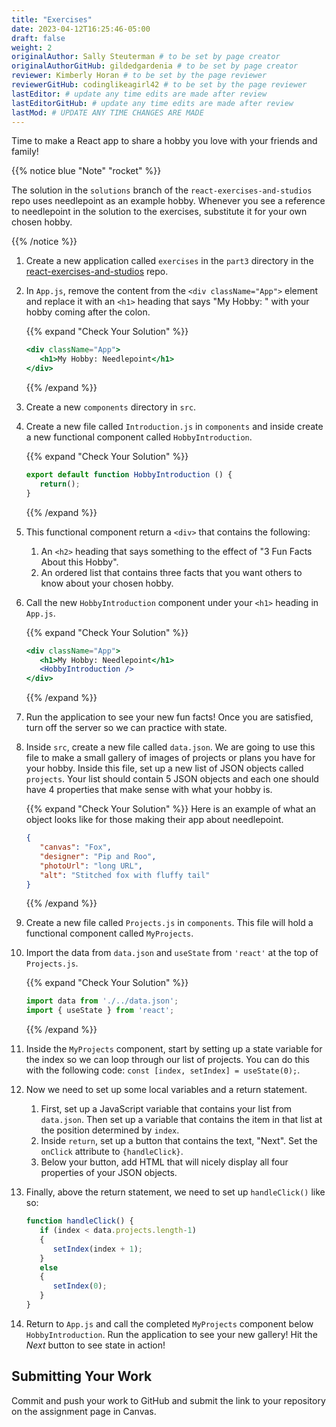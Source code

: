 ```yaml
---
title: "Exercises"
date: 2023-04-12T16:25:46-05:00
draft: false
weight: 2
originalAuthor: Sally Steuterman # to be set by page creator
originalAuthorGitHub: gildedgardenia # to be set by page creator
reviewer: Kimberly Horan # to be set by the page reviewer
reviewerGitHub: codinglikeagirl42 # to be set by the page reviewer
lastEditor: # update any time edits are made after review
lastEditorGitHub: # update any time edits are made after review
lastMod: # UPDATE ANY TIME CHANGES ARE MADE
---
```


Time to make a React app to share a hobby you love with your friends and family!

{{% notice blue "Note" "rocket" %}}

The solution in the `solutions` branch of the `react-exercises-and-studios` repo uses needlepoint as an example hobby. Whenever you see a reference to needlepoint in the solution to the exercises, substitute it for your own chosen hobby.

{{% /notice %}}

1. Create a new application called `exercises` in the `part3` directory in the [react-exercises-and-studios](https://github.com/LaunchCodeEducation/react-exercises-and-studios) repo.
1. In `App.js`, remove the content from the `<div className="App">` element and replace it with an `<h1>` heading that says "My Hobby: " with your hobby coming after the colon.

   {{% expand "Check Your Solution" %}}
   ```jsx
   <div className="App">
      <h1>My Hobby: Needlepoint</h1>
   </div>
   ```
   {{% /expand %}}

1. Create a new `components` directory in `src`.
1. Create a new file called `Introduction.js` in `components` and inside create a new functional component called `HobbyIntroduction`.

   {{% expand "Check Your Solution" %}}
   ```jsx
   export default function HobbyIntroduction () {
      return();
   }
   ```
   {{% /expand %}}

1. This functional component return a `<div>` that contains the following:

   1. An `<h2>` heading that says something to the effect of "3 Fun Facts About this Hobby".
   1. An ordered list that contains three facts that you want others to know about your chosen hobby.

1. Call the new `HobbyIntroduction` component under your `<h1>` heading in `App.js`.

   {{% expand "Check Your Solution" %}}
   ```jsx
   <div className="App">
      <h1>My Hobby: Needlepoint</h1>
      <HobbyIntroduction />
   </div>
   ```
   {{% /expand %}}

1. Run the application to see your new fun facts! Once you are satisfied, turn off the server so we can practice with state.
1. Inside `src`, create a new file called `data.json`. We are going to use this file to make a small gallery of images of projects or plans you have for your hobby. Inside this file, set up a new list of JSON objects called `projects`. Your list should contain 5 JSON objects and each one should have 4 properties that make sense with what your hobby is.

   {{% expand "Check Your Solution" %}}
   Here is an example of what an object looks like for those making their app about needlepoint.

   ```json
   {
      "canvas": "Fox",
      "designer": "Pip and Roo",
      "photoUrl": "long URL",
      "alt": "Stitched fox with fluffy tail"
   }
   ```
   {{% /expand %}}

1. Create a new file called `Projects.js` in `components`. This file will hold a functional component called `MyProjects`.
1. Import the data from `data.json` and `useState` from `'react'` at the top of `Projects.js`.

   {{% expand "Check Your Solution" %}}
   ```jsx
   import data from './../data.json';
   import { useState } from 'react';
   ```
   {{% /expand %}}

1. Inside the `MyProjects` component, start by setting up a state variable for the index so we can loop through our list of projects. You can do this with the following code: `const [index, setIndex] = useState(0);`.
1. Now we need to set up some local variables and a return statement. 

   1. First, set up a JavaScript variable that contains your list from `data.json`. Then set up a variable that contains the item in that list at the position determined by `index`.
   1. Inside `return`, set up a button that contains the text, "Next". Set the `onClick` attribute to `{handleClick}`. 
   1. Below your button, add HTML that will nicely display all four properties of your JSON objects.

1. Finally, above the return statement, we need to set up `handleClick()` like so:

   ```jsx 
   function handleClick() {
      if (index < data.projects.length-1)
      {
         setIndex(index + 1);
      }
      else 
      {
         setIndex(0);
      }
   }
   ```

1. Return to `App.js` and call the completed `MyProjects` component below `HobbyIntroduction`. Run the application to see your new gallery! Hit the *Next* button to see state in action!

## Submitting Your Work

Commit and push your work to GitHub and submit the link to your repository on the assignment page in Canvas.